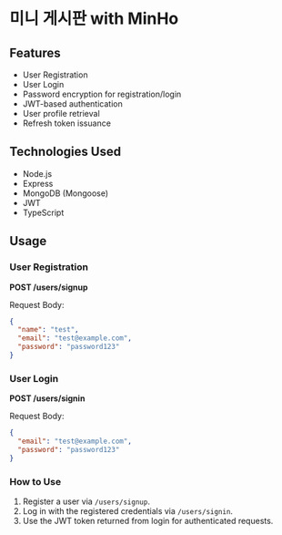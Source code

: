 # 미니 게시판 with MinHo

## Features
- User Registration
- User Login
- Password encryption for registration/login
- JWT-based authentication
- User profile retrieval
- Refresh token issuance

## Technologies Used
- Node.js
- Express
- MongoDB (Mongoose)
- JWT
- TypeScript

## Usage

### User Registration
**POST /users/signup**

Request Body:
```json
{
  "name": "test",
  "email": "test@example.com",
  "password": "password123"
}
```

### User Login
**POST /users/signin**

Request Body:
```json
{
  "email": "test@example.com",
  "password": "password123"
}
```

### How to Use
1. Register a user via `/users/signup`.
2. Log in with the registered credentials via `/users/signin`.
3. Use the JWT token returned from login for authenticated requests.
